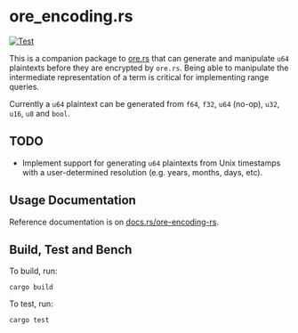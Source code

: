 # ore_encoding.rs

[![Test](https://github.com/cipherstash/ore_encoding.rs/actions/workflows/test.yml/badge.svg)](https://github.com/cipherstash/ore_encoding.rs/actions/workflows/test.yml)

This is a companion package to [ore.rs](https://github.com/cipherstash/ore.rs) that can generate and manipulate `u64` plaintexts before they are encrypted by `ore.rs`. Being able to manipulate the intermediate representation of a term is critical for implementing range queries.

Currently a `u64` plaintext can be generated from `f64`, `f32`, `u64` (no-op), `u32`, `u16`, `u8` and `bool`.

## TODO

- Implement support for generating `u64` plaintexts from Unix timestamps with a user-determined resolution (e.g. years, months, days, etc).

## Usage Documentation

Reference documentation is on [docs.rs/ore-encoding-rs](https://docs.rs/ore-encoding-rs).

## Build, Test and Bench

To build, run:

```
cargo build
```

To test, run:

```
cargo test
```
